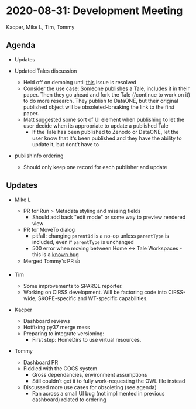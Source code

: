 2020-08-31: Development Meeting
===============================

Kacper, Mike L, Tim, Tommy

Agenda
------
* Updates
* Updated Tales discussion
    * Held off on demoing until [this](https://github.com/whole-tale/ngx-dashboard/issues/95) issue is resolved
    * Consider the use case: Someone publishes a Tale, includes it in their paper. Then they go ahead and fork the Tale (/continue to work on it) to do more research. They publish to DataONE, but their original published object will be obsoleted-breaking the link to the first paper.
    * Matt suggested some sort of UI element when publishing to let the user decide when its appropriate to update a published Tale
        * If the Tale has been published to Zenodo or DataONE, let the user know that it's been published and they have the ability to update it, but dont't have to

* publishInfo ordering
    * Should only keep one record for each publisher and update

Updates
-------

* Mike L
    * PR for Run > Metadata styling and missing fields
        * Should add back "edit mode" or some way to preview rendered view
    * PR for MoveTo dialog
        * pitfall: changing `parentId` is a no-op unless `parentType` is included, even if `parentType` is unchanged
        * 500 error when moving between Home <-> Tale Workspaces - this is a [known bug](https://github.com/whole-tale/wt_home_dirs/issues/26)
    * Merged Tommy's PR :+1:

* Tim
    * Some improvements to SPARQL reporter.
    * Working on CIRSS development.  Will be factoring code into CIRSS-wide, SKOPE-specific and WT-specific capabilities.

* Kacper
    * Dashboard reviews
    * Hotfixing py37 merge mess
    * Preparing to integrate versioning:
        * First step: HomeDirs to use virtual resources.

* Tommy
    * Dashboard PR
    * Fiddled with the COGS system
        * Gross dependancies, environment assumptions
        * Still couldn't get it to fully work-requesting the OWL file instead
    * Discussed more use cases for obsoleting (see agenda)
        * Ran across a small UI bug (not implimented in previous dashboard) related to ordering
